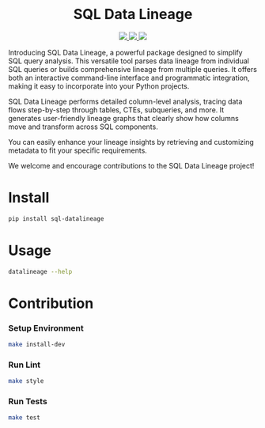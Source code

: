 <div align="center">
<br>
<h1>SQL Data Lineage</h1>
<p>
  <a href="https://github.com/viplazylmht/sql-datalineage/actions/workflows/python-package.yml">
    <img src="https://img.shields.io/github/actions/workflow/status/viplazylmht/sql-datalineage/python-package.yml">
  </a>
  <a href="https://github.com/viplazylmht/sql-datalineage/actions/workflows/python-publish.yml">
    <img src="https://img.shields.io/github/actions/workflow/status/viplazylmht/sql-datalineage/python-publish.yml?label=publish">
  </a>
  <a href="https://pypi.org/project/sql-datalineage">
    <img src="https://img.shields.io/pypi/v/sql-datalineage?color=cyan">
  </a>
</p>
</div>

Introducing SQL Data Lineage, a powerful package designed to simplify SQL query analysis. This versatile tool parses data lineage from individual SQL queries or builds comprehensive lineage from multiple queries. It offers both an interactive command-line interface and programmatic integration, making it easy to incorporate into your Python projects.

SQL Data Lineage performs detailed column-level analysis, tracing data flows step-by-step through tables, CTEs, subqueries, and more. It generates user-friendly lineage graphs that clearly show how columns move and transform across SQL components.

You can easily enhance your lineage insights by retrieving and customizing metadata to fit your specific requirements.

We welcome and encourage contributions to the SQL Data Lineage project!


# Install
```bash
pip install sql-datalineage
```

# Usage
```bash
datalineage --help
```

# Contribution

### Setup Environment
```bash
make install-dev
```

### Run Lint
```bash
make style
```

### Run Tests
```bash
make test
```
